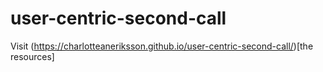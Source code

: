 ﻿# user-centric-second-call


Visit (https://charlotteaneriksson.github.io/user-centric-second-call/)[the resources]
